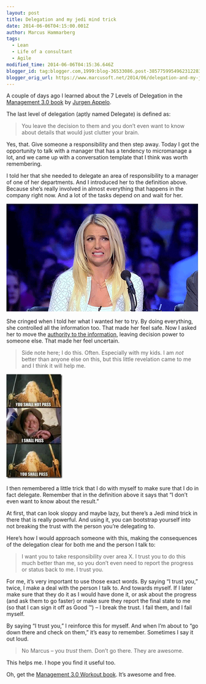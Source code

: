 ```yaml
---
layout: post
title: Delegation and my jedi mind trick
date: 2014-06-06T04:15:00.001Z
author: Marcus Hammarberg
tags:
  - Lean
  - Life of a consultant
  - Agile
modified_time: 2014-06-06T04:15:36.646Z
blogger_id: tag:blogger.com,1999:blog-36533086.post-3857759954962312283
blogger_orig_url: https://www.marcusoft.net/2014/06/delegation-and-my-jedi-mind-trick.html
---
```


A couple of days ago I learned about the 7 Levels of Delegation in the [Management 3.0 book](http://www.management30.com/) by [Jurgen Appelo](http://www.jurgenappelo.com/).

The last level of delegation (aptly named Delegate) is defined as:

> You leave the decision to them and you don’t even want to know about details that would just clutter your brain.

Yes, that. Give someone a responsibility and then step away. Today I got the opportunity to talk with a manager that has a tendency to micromanage a lot, and we came up with a conversation template that I think was worth remembering.

I told her that she needed to delegate an area of responsibility to a manager of one of her departments. And I introduced her to the definition above. Because she’s really involved in almost everything that happens in the company right now. And a lot of the tasks depend on and wait for her.

![cringe](/img/cringe.gif)

She cringed when I told her what I wanted her to try. By doing everything, she controlled all the information too. That made her feel safe. Now I asked her to move the [authority to the information](https://www.marcusoft.net/2014/06/move-information-to-authority-and-not.html), leaving decision power to someone else. That made her feel uncertain.

> Side note here; I do this. Often. Especially with my kids. I am *not* better than anyone else on this, but this little revelation came to me and I think it will help me.

![jedimindtrick](/img/jedimindtrick.jpg)

I then remembered a little trick that I do with myself to make sure that I do in fact delegate. Remember that in the definition above it says that “I don’t even want to know about the result.”

At first, that can look sloppy and maybe lazy, but there’s a Jedi mind trick in there that is really powerful. And using it, you can bootstrap yourself into not breaking the trust with the person you’re delegating to.

Here’s how I would approach someone with this, making the consequences of the delegation clear for both me and the person I talk to:

> I want you to take responsibility over area X. I trust you to do this much better than me, so you don’t even need to report the progress or status back to me. I trust you.

For me, it’s very important to use those exact words. By saying “I trust you,” twice, I make a deal with the person I talk to. And towards myself. If I later make sure that they do it as I would have done it, or ask about the progress (and ask them to go faster) or make sure they report the final state to me (so that I can sign it off as Good ™) – I break the trust. I fail them, and I fail myself.

By saying “I trust you,” I reinforce this for myself. And when I’m about to “go down there and check on them,” it’s easy to remember. Sometimes I say it out loud.

> No Marcus – you *trust* them. Don’t go there. They are awesome.

This helps me. I hope you find it useful too.

Oh, get the [Management 3.0 Workout book](http://www.management30.com/workouts/). It’s awesome and free.
